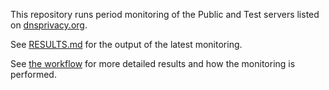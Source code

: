 This repository runs period monitoring of the Public and Test servers listed on [dnsprivacy.org](https://dnsprivacy.org).

See [RESULTS.md](https://github.com/dnsprivacy/dnsprivacy-monitoring/blob/main/RESULTS.md) for the output of the latest monitoring.

See [the workflow](https://github.com/dnsprivacy/dnsprivacy-monitoring/actions/workflows/dnsprivacy-monitoring.yml) for more detailed results and how the monitoring is performed.

